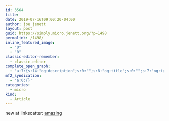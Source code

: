 ```yaml
---
id: 3564
title: 
date: 2019-07-16T09:00:20-04:00
author: joe jenett
layout: post
guid: https://simply.micro.jenett.org/?p=1498
permalink: /1498/
inline_featured_image:
  - "0"
  - "0"
classic-editor-remember:
  - classic-editor
complete_open_graph:
  - 'a:7:{s:14:"og:description";s:0:"";s:8:"og:title";s:0:"";s:7:"og:type";s:0:"";s:12:"twitter:card";s:7:"summary";s:15:"twitter:creator";s:0:"";s:19:"twitter:description";s:0:"";s:8:"og:image";s:0:"";}'
mf2_syndication:
  - 'a:0:{}'
categories:
  - micro
kind:
  - Article
---
```

new at linkscatter: [amazing](https://linkscatter.jenett.org/amazing/ "amazing")